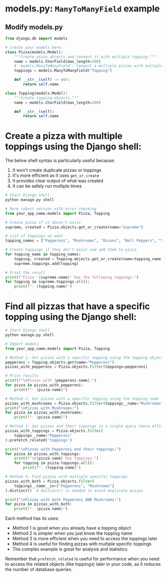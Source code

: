 # models.py: `ManyToManyField` example

## Modify models.py

```python
from django.db import models

# Create your models here.
class Pizza(models.Model):
    """Create pizza.objects and connect it with multiple topping."""
    name = models.CharField(max_length=200)
    # 'models.ManyToManyField': Connect a multiple pizzas with multiple toppings.
    toppings = models.ManyToManyField("Topping")

    def __str__(self) -> str:
        return self.name

class Topping(models.Model):
    """Create topping.objects."""
    name = models.CharField(max_length=200)

    def __str__(self):
        return self.name
```

# Create a pizza with multiple toppings using the Django shell:

The below shell syntax is particularly useful because:

1. It won't create duplicate pizzas or toppings
2. It's more efficient as it uses `get_or_create`
3. It provides clear output of what was created
4. It can be safely run multiple times

```python
# Start Django shell
python manage.py shell

# More robust version with error checking
from your_app_name.models import Pizza, Topping

# Create pizza if it doesn't exist
supreme, created = Pizza.objects.get_or_create(name="Supreme")

# List of toppings we want
topping_names = ["Pepperoni", "Mushrooms", "Onions", "Bell Peppers", "Sausage"]

# Create toppings if they don't exist and add them to pizza
for topping_name in topping_names:
    topping, created = Topping.objects.get_or_create(name=topping_name)
    supreme.toppings.add(topping)

# Print the result
print(f"Pizza '{supreme.name}' has the following toppings:")
for topping in supreme.toppings.all():
    print(f"- {topping.name}")
```

# Find all pizzas that have a specific topping using the Django shell:

```python
# Start Django shell
python manage.py shell

# Import models
from your_app_name.models import Pizza, Topping

# Method 1: Get pizzas with a specific topping using the topping object
pepperoni = Topping.objects.get(name="Pepperoni")
pizzas_with_pepperoni = Pizza.objects.filter(toppings=pepperoni)

# Print results
print(f"\nPizzas with {pepperoni.name}:")
for pizza in pizzas_with_pepperoni:
    print(f"- {pizza.name}")

# Method 2: Get pizzas with a specific topping using the topping name
pizzas_with_mushrooms = Pizza.objects.filter(toppings__name="Mushrooms")
print("\nPizzas with Mushrooms:")
for pizza in pizzas_with_mushrooms:
    print(f"- {pizza.name}")

# Method 3: Get pizzas and their toppings in a single query (more efficient)
pizzas_with_toppings = Pizza.objects.filter(
    toppings__name="Pepperoni"
).prefetch_related('toppings')

print("\nPizzas with Pepperoni and their toppings:")
for pizza in pizzas_with_toppings:
    print(f"\n{pizza.name} has toppings:")
    for topping in pizza.toppings.all():
        print(f"- {topping.name}")

# Method 4: Find pizzas with multiple specific toppings
pizzas_with_both = Pizza.objects.filter(
    toppings__name__in=["Pepperoni", "Mushrooms"]
).distinct()  # distinct() is needed to avoid duplicate pizzas

print("\nPizzas with both Pepperoni AND Mushrooms:")
for pizza in pizzas_with_both:
    print(f"- {pizza.name}")
```

Each method has its uses:

- Method 1 is good when you already have a topping object
- Method 2 is simpler when you just know the topping name
- Method 3 is more efficient when you need to access the toppings later
- Method 4 is useful for finding pizzas with multiple specific toppings
- The complex example is great for analysis and statistics

Remember that `prefetch_related` is useful for performance when you need to access the related objects (like toppings) later in your code, as it reduces the number of database queries.
